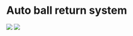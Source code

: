 # Auto ball return system
![](https://i.imgur.com/thcTYaY.png)
![](https://i.imgur.com/48P0CnC.jpg)
